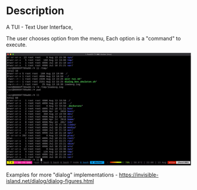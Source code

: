 # Description

A TUI - Text User Interface,

The user chooses option from the menu, 
Each option is a "command" to execute.

![](tui_v0.1.gif)

Examples for more "dialog" implementations - 
https://invisible-island.net/dialog/dialog-figures.html